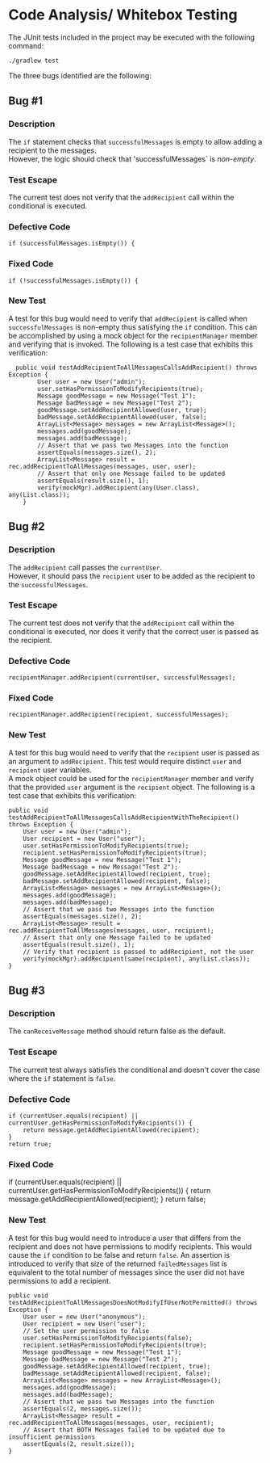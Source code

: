 # Code Analysis/ Whitebox Testing

The JUnit tests included in the project may be executed with the following command:

    ./gradlew test
        
The three bugs identified are the following:

## Bug #1
### Description

The `if` statement checks that `successfulMessages` is empty to allow adding a recipient to the messages.  
However, the logic should check that 'successfulMessages` is _non-empty_.

### Test Escape

The current test does not verify that the `addRecipient` call within the conditional is executed.

### Defective Code
 
    if (successfulMessages.isEmpty()) {

    
### Fixed Code

    if (!successfulMessages.isEmpty()) {

### New Test

A test for this bug would need to verify that `addRecipient` is called when `successfulMessages` is non-empty thus satisfying the `if` condition.
This can be accomplished by using a mock object for the `recipientManager` member and verifying that is invoked.
The following is a test case that exhibits this verification:

      public void testAddRecipientToAllMessagesCallsAddRecipient() throws Exception {
            User user = new User("admin");
            user.setHasPermissionToModifyRecipients(true);
            Message goodMessage = new Message("Test 1");
            Message badMessage = new Message("Test 2");
            goodMessage.setAddRecipientAllowed(user, true);
            badMessage.setAddRecipientAllowed(user, false);
            ArrayList<Message> messages = new ArrayList<Message>();
            messages.add(goodMessage);
            messages.add(badMessage);
            // Assert that we pass two Messages into the function
            assertEquals(messages.size(), 2);
            ArrayList<Message> result = rec.addRecipientToAllMessages(messages, user, user);
            // Assert that only one Message failed to be updated
            assertEquals(result.size(), 1);
            verify(mockMgr).addRecipient(any(User.class), any(List.class));
        }
        
## Bug #2

### Description 

The `addRecipient` call passes the `currentUser`.  
However, it should pass the `recipient` user to be added
as the recipient to the `successfulMessages`.

### Test Escape 

The current test does not verify that the `addRecipient` call within the conditional is executed, nor does it
verify that the correct user is passed as the recipient.

### Defective Code
  
    recipientManager.addRecipient(currentUser, successfulMessages);
     
### Fixed Code
 
    recipientManager.addRecipient(recipient, successfulMessages);
    
### New Test

A test for this bug would need to verify that the `recipient` user is passed as an argument to `addRecipient`.
This test would require distinct `user` and `recipient` user variables.  
A mock object could be used for the `recipientManager` member and verify that the provided `user` argument
is the `recipient` object.
The following is a test case that exhibits this verification:
  
    public void testAddRecipientToAllMessagesCallsAddRecipientWithTheRecipient() throws Exception {
        User user = new User("admin");
        User recipient = new User("user");
        user.setHasPermissionToModifyRecipients(true);
        recipient.setHasPermissionToModifyRecipients(true);
        Message goodMessage = new Message("Test 1");
        Message badMessage = new Message("Test 2");
        goodMessage.setAddRecipientAllowed(recipient, true);
        badMessage.setAddRecipientAllowed(recipient, false);
        ArrayList<Message> messages = new ArrayList<Message>();
        messages.add(goodMessage);
        messages.add(badMessage);
        // Assert that we pass two Messages into the function
        assertEquals(messages.size(), 2);
        ArrayList<Message> result = rec.addRecipientToAllMessages(messages, user, recipient);
        // Assert that only one Message failed to be updated
        assertEquals(result.size(), 1);
        // Verify that recipient is passed to addRecipient, not the user
        verify(mockMgr).addRecipient(same(recipient), any(List.class));
    }

## Bug #3

### Description 

The `canReceiveMessage` method should return false as the default.
 
### Test Escape

The current test always satisfies the conditional and doesn't cover the case where the `if` statement is `false`.
 
### Defective Code
  
    if (currentUser.equals(recipient) || currentUser.getHasPermissionToModifyRecipients()) {
        return message.getAddRecipientAllowed(recipient);
    }
    return true;
     
### Fixed Code
 
   if (currentUser.equals(recipient) || currentUser.getHasPermissionToModifyRecipients()) {
        return message.getAddRecipientAllowed(recipient);
   }
   return false;

    
### New Test

A test for this bug would need to introduce a user that differs from the recipient and does not have permissions
to modify recipients. This would cause the `if` condition to be false and return `false`. An assertion is introduced
to verify that size of the returned `failedMessages` list is equivalent to the total number of messages since the
user did not have permissions to add a recipient.
   
    public void testAddRecipientToAllMessagesDoesNotModifyIfUserNotPermitted() throws Exception {
        User user = new User("anonymous");
        User recipient = new User("user");
        // Set the user permission to false
        user.setHasPermissionToModifyRecipients(false);
        recipient.setHasPermissionToModifyRecipients(true);
        Message goodMessage = new Message("Test 1");
        Message badMessage = new Message("Test 2");
        goodMessage.setAddRecipientAllowed(recipient, true);
        badMessage.setAddRecipientAllowed(recipient, false);
        ArrayList<Message> messages = new ArrayList<Message>();
        messages.add(goodMessage);
        messages.add(badMessage);
        // Assert that we pass two Messages into the function
        assertEquals(2, messages.size());
        ArrayList<Message> result = rec.addRecipientToAllMessages(messages, user, recipient);
        // Assert that BOTH Messages failed to be updated due to insufficient permissions
        assertEquals(2, result.size());
    }
   
